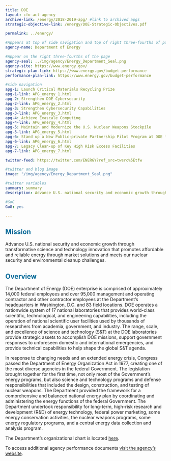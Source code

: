 ```yaml
---
title: DOE
layout: cfo-act-agency
archive-link: /energy/2018-2019-apg/ #link to archived apgs
strategic-objective-link: /energy/DOE-Strategic-Objectives.pdf

permalink: ../energy/

#Appears at top of side navigation and top of right three-fourths of page
agency-name: Department of Energy

#Appear on the right three-fourths of the page
agency-seal: ../img/agency/Energy_Department_Seal.png
agency-site: https://www.energy.gov/
strategic-plan-link: https://www.energy.gov/budget-performance
performance-plan-link: https://www.energy.gov/budget-performance

#side navigation
apg-1: Launch Critical Materials Recycling Prize
apg-1-link: APG_energy_1.html
apg-2: Strengthen DOE Cybersecurity
apg-2-link: APG_energy_2.html
apg-3: Strengthen Cybersecurity Capabilities
apg-3-link: APG_energy_3.html
apg-4: Achieve Exascale Computing
apg-4-link: APG_energy_4.html
apg-5: Maintain and Modernize the U.S. Nuclear Weapons Stockpile
apg-5-link: APG_energy_5.html
apg-6: Stand up a New Public-private Partnership Pilot Program at DOE for National Laboratory Innovation
apg-6-link: APG_energy_6.html
apg-7: Legacy Clean-up of Key High Risk Excess Facilities
apg-7-link: APG_energy_7.html

twitter-feed: https://twitter.com/ENERGY?ref_src=twsrc%5Etfw

#twitter and blog image
image: "/img/agency/Energy_Department_Seal.png"

#twitter variables
summary: summary
description: Advance U.S. national security and economic growth through scientific and technological innovation to promote affordable and reliable energy through market solutions.

#GoG
GoG: yes

---
```


<div class="usa-grid usa-graphic_list-row">
  <div class="usa-width-one-whole usa-media_block agency-page-section">
    <h2 style="color:#046b99;">Mission</h2>
    <p>Advance U.S. national security and economic growth through transformative science and technology innovation that promotes affordable and reliable energy through market solutions and meets our nuclear security and environmental cleanup challenges.</p>
  </div>
</div>

<div class="usa-grid usa-graphic_list-row">
  <div class="usa-width-one-whole usa-media_block agency-page-section">
    <h2 style="color:#046b99;">Overview</h2>
    <p>The Department of Energy (DOE) enterprise is comprised of approximately 14,000 federal employees and over 95,000 management and operating contractor and other contractor employees at the Department&rsquo;s headquarters in Washington, D.C. and 83 field locations.  DOE operates a nationwide system of 17 national laboratories that provides world-class scientific, technological, and engineering capabilities, including the operation of national scientific user facilities used by thousands of researchers from academia, government, and industry. The range, scale, and excellence of science and technology (S&amp;T) at the DOE laboratories provide strategic assets to accomplish DOE missions, support government responses to unforeseen domestic and international emergencies, and provide technical capabilities to help shape the global S&amp;T agenda. </p>
    <p>In response to changing needs and an extended energy crisis, Congress passed the Department of Energy Organization Act in 1977, creating one of the most diverse agencies in the federal Government.  The legislation brought together for the first time, not only most of the Government&rsquo;s energy programs, but also science and technology programs and defense responsibilities that included the design, construction, and testing of nuclear weapons.  The Department provided the framework for a comprehensive and balanced national energy plan by coordinating and administering the energy functions of the federal Government.  The Department undertook responsibility for long-term, high-risk research and development (R&amp;D) of energy technology, federal power marketing, some energy conservation activities, the nuclear weapons programs, some energy regulatory programs, and a central energy data collection and analysis program. </p>
    <p>The Department&rsquo;s organizational chart is located <a href="http://energy.gov/about-us/organization-chart">here</a>.</p>
  </div>
</div>

<div class="usa-grid usa-graphic_list-row">
  <div class="usa-width-one-whole usa-media_block">
    <p>To access additional agency performance documents <a href="https://www.energy.gov/budget-performance" target="_blank">visit the agency’s website</a>.</p>
  </div>
</div>
